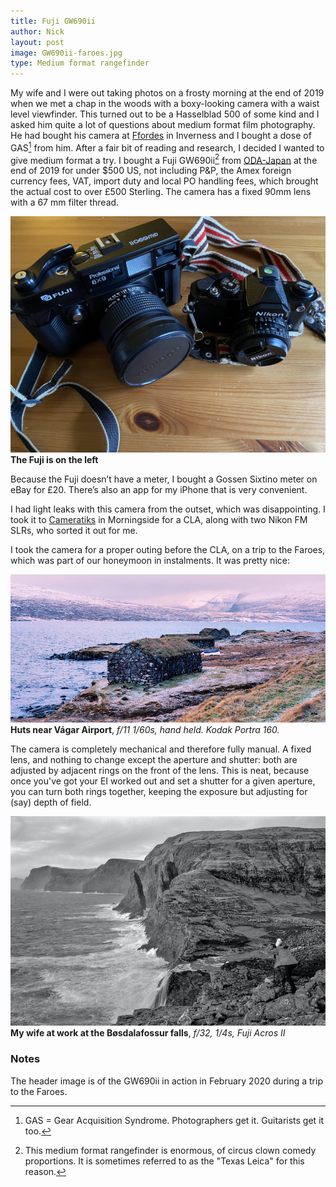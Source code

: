 ```yaml
---
title: Fuji GW690ii
author: Nick
layout: post
image: GW690ii-faroes.jpg
type: Medium format rangefinder
---
```

My wife and I were out taking photos on a frosty morning at the end of 2019 when we met a chap in the woods with a boxy-looking camera with a waist level viewfinder. This turned out to be a Hasselblad 500 of some kind and I asked him quite a lot of questions about medium format film photography. He had bought his camera at [Ffordes](https://www.ffordes.com/) in Inverness and I bought a dose of GAS[^3] from him. After a fair bit of reading and research, I decided I wanted to give medium format a try.  I bought a Fuji GW690ii[^2] from [ODA-Japan](https://www.ebay.co.uk/str/odacamerajapan) at the end of 2019 for under $500 US, not including P&P, the Amex foreign currency fees, VAT, import duty and local PO handling fees, which brought the actual cost to over £500 Sterling. The camera has a fixed 90mm lens with a 67 mm filter thread. 

![](/img/IMG_8582.jpg)
**The Fuji is on the left**

Because the Fuji doesn’t have a meter, I bought a Gossen Sixtino meter on eBay for £20. There’s also an app for my iPhone that is very convenient.

I had light leaks with this camera from the outset, which was disappointing. I took it to [Cameratiks](https://www.cameratiks.co.uk/) in Morningside for a CLA, along with two Nikon FM SLRs, who sorted it out for me.

I took the camera for a proper outing before the CLA, on a trip to the Faroes, which was part of our honeymoon in instalments. It was pretty nice:

![](/img/Portra-160-2.4-Feb-13-2020-1-sm.jpg)
**Huts near Vágar Airport**, *f/11 1/60s, hand held. Kodak Portra 160.*

The camera is completely mechanical and therefore fully manual. A fixed lens, and nothing to change except the aperture and shutter: both are adjusted by adjacent rings on the front of the lens. This is neat, because once you've got your EI worked out and set a shutter for a given aperture, you can turn both rings together, keeping the exposure but adjusting for (say) depth of field.

![](/img/Fuji-Acros-II-2.2-sm.jpg)
**My wife at work at the Bøsdalafossur falls**, *f/32, 1/4s, Fuji Acros II*

### Notes
The header image is of the GW690ii in action in February 2020 during a trip to the Faroes.

[^2]: This medium format rangefinder is enormous, of circus clown comedy proportions. It is sometimes referred to as the "Texas Leica" for this reason.
[^3]: GAS = Gear Acquisition Syndrome. Photographers get it. Guitarists get it too.
